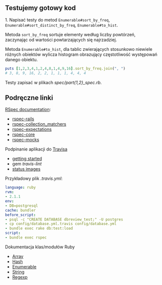 ## Testujemy gotowy kod

1\. Napisać testy do metod `Enumerable#sort_by_freq`,
`Enumerable#sort_distinct_by_freq`, `Enumerable#to_hist`.

Metoda `sort_by_freq` sortuje elementy według liczby
powtórzeń, zaczynając od wartości powtarzających się najrzadziej.

Metoda `Enumerable#to_hist`, dla tablic zwierających stosunkowo
niewiele różnych obiektów wylicza histogram obrazujący częstotliwość
występowań danego obiektu.

```ruby
puts [1,2,3,4,1,2,4,8,1,4,9,16].sort_by_freq.join(", ")
# 3, 8, 9, 16, 2, 2, 1, 1, 1, 4, 4, 4
```
Testy zapisać w plikach *spec/part{1,2}_spec.rb*.


## Podręczne linki

[RSpec documentation](http://rspec.info/):

* [rspec-rails](https://github.com/rspec/rspec-rails)
* [rspec-collection_matchers](https://github.com/rspec/rspec-collection_matchers)
* [rspec-expectations](https://github.com/rspec/rspec-expectations)
* [rspec-core](https://github.com/rspec/rspec-core)
* [rspec-mocks](https://github.com/rspec/rspec-mocks)

Podpinanie aplikacji do [Travisa](https://travis-ci.org/)

* [getting started](http://docs.travis-ci.com/)
* gem *travis-lint*
* [status images](http://docs.travis-ci.com/user/status-images/)

Przykładowy plik *.travis.yml*:

```yaml
language: ruby
rvm:
- 2.1.1
env:
- DB=postgresql
cache: bundler
before_script:
- psql -c "CREATE DATABASE dbreview_test;" -U postgres
- cp config/database.yml.travis config/database.yml
- bundle exec rake db:test:load
script:
- bundle exec rspec
```

Dokumentacja klas/modułów Ruby

* [Array](http://www.ruby-doc.org/core-2.1.1/Array.html)
* [Hash](http://www.ruby-doc.org/core-2.1.1/Hash.html)
* [Enumerable](http://www.ruby-doc.org/core-2.1.1/Enumerable.html)
* [String](http://www.ruby-doc.org/core-2.1.1/String.html)
* [Regexp](http://www.ruby-doc.org/core-2.1.1/Regexp.html)

